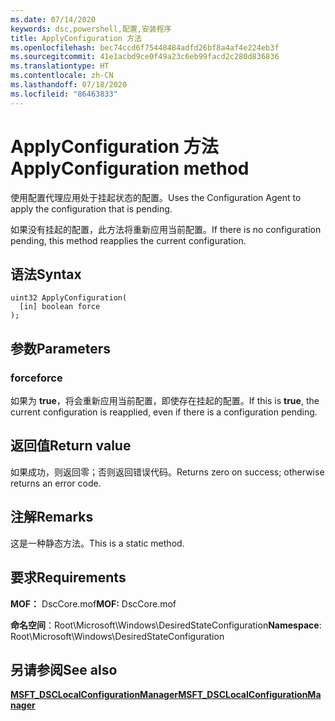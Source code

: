 ```yaml
---
ms.date: 07/14/2020
keywords: dsc,powershell,配置,安装程序
title: ApplyConfiguration 方法
ms.openlocfilehash: bec74ccd6f75448484adfd26bf8a4af4e224eb3f
ms.sourcegitcommit: 41e1acbd9ce0f49a23c6eb99facd2c280d836836
ms.translationtype: HT
ms.contentlocale: zh-CN
ms.lasthandoff: 07/18/2020
ms.locfileid: "86463833"
---
```

# <a name="applyconfiguration-method"></a><span data-ttu-id="c4fd8-103">ApplyConfiguration 方法</span><span class="sxs-lookup"><span data-stu-id="c4fd8-103">ApplyConfiguration method</span></span>

<span data-ttu-id="c4fd8-104">使用配置代理应用处于挂起状态的配置。</span><span class="sxs-lookup"><span data-stu-id="c4fd8-104">Uses the Configuration Agent to apply the configuration that is pending.</span></span>

<span data-ttu-id="c4fd8-105">如果没有挂起的配置，此方法将重新应用当前配置。</span><span class="sxs-lookup"><span data-stu-id="c4fd8-105">If there is no configuration pending, this method reapplies the current configuration.</span></span>

## <a name="syntax"></a><span data-ttu-id="c4fd8-106">语法</span><span class="sxs-lookup"><span data-stu-id="c4fd8-106">Syntax</span></span>

```mof
uint32 ApplyConfiguration(
  [in] boolean force
);
```

## <a name="parameters"></a><span data-ttu-id="c4fd8-107">参数</span><span class="sxs-lookup"><span data-stu-id="c4fd8-107">Parameters</span></span>

### <a name="force"></a><span data-ttu-id="c4fd8-108">force</span><span class="sxs-lookup"><span data-stu-id="c4fd8-108">force</span></span>

<span data-ttu-id="c4fd8-109">如果为 **true**，将会重新应用当前配置，即使存在挂起的配置。</span><span class="sxs-lookup"><span data-stu-id="c4fd8-109">If this is **true**, the current configuration is reapplied, even if there is a configuration pending.</span></span>

## <a name="return-value"></a><span data-ttu-id="c4fd8-110">返回值</span><span class="sxs-lookup"><span data-stu-id="c4fd8-110">Return value</span></span>

<span data-ttu-id="c4fd8-111">如果成功，则返回零；否则返回错误代码。</span><span class="sxs-lookup"><span data-stu-id="c4fd8-111">Returns zero on success; otherwise returns an error code.</span></span>

## <a name="remarks"></a><span data-ttu-id="c4fd8-112">注解</span><span class="sxs-lookup"><span data-stu-id="c4fd8-112">Remarks</span></span>

<span data-ttu-id="c4fd8-113">这是一种静态方法。</span><span class="sxs-lookup"><span data-stu-id="c4fd8-113">This is a static method.</span></span>

## <a name="requirements"></a><span data-ttu-id="c4fd8-114">要求</span><span class="sxs-lookup"><span data-stu-id="c4fd8-114">Requirements</span></span>

<span data-ttu-id="c4fd8-115">**MOF：** DscCore.mof</span><span class="sxs-lookup"><span data-stu-id="c4fd8-115">**MOF:** DscCore.mof</span></span>

<span data-ttu-id="c4fd8-116">**命名空间**：Root\Microsoft\Windows\DesiredStateConfiguration</span><span class="sxs-lookup"><span data-stu-id="c4fd8-116">**Namespace**: Root\Microsoft\Windows\DesiredStateConfiguration</span></span>

## <a name="see-also"></a><span data-ttu-id="c4fd8-117">另请参阅</span><span class="sxs-lookup"><span data-stu-id="c4fd8-117">See also</span></span>

[<span data-ttu-id="c4fd8-118">**MSFT_DSCLocalConfigurationManager**</span><span class="sxs-lookup"><span data-stu-id="c4fd8-118">**MSFT_DSCLocalConfigurationManager**</span></span>](msft-dsclocalconfigurationmanager.md)
